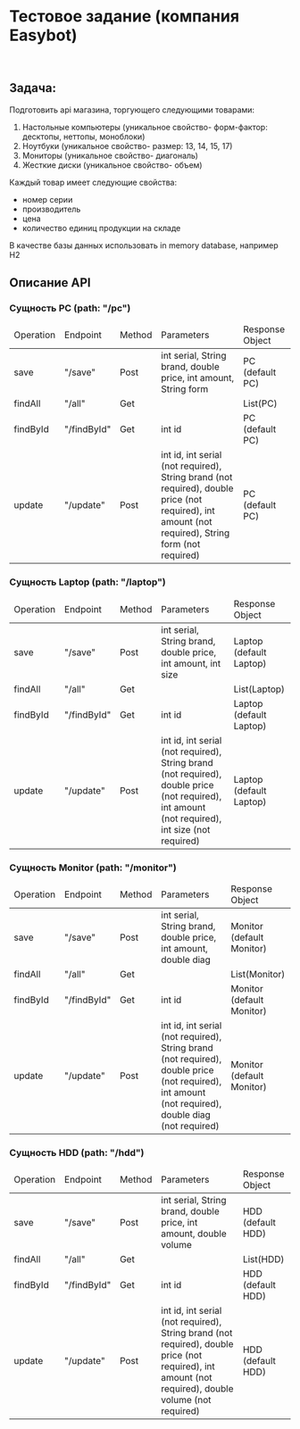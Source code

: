 <h1>
Тестовое задание (компания Easybot)
</h1>
</br>
<h2>
  Задача:
</h2>
<span>Подготовить api магазина, торгующего следующими товарами:</span>
<ol>
  <li>
    Настольные компьютеры (уникальное свойство- форм-фактор: десктопы, неттопы, моноблоки)
  </li>
  <li>
    Ноутбуки (уникальное свойство- размер: 13, 14, 15, 17)
  </li>
  <li>
    Мониторы (уникальное свойство- диагональ)
  </li>
  <li>
    Жесткие диски (уникальное свойство- объем)
  </li>
</ol>
<div>
  <span>Каждый товар имеет следующие свойства:</span>
  <ul>
    <li>
      номер серии
    </li>
    <li>
      производитель
    </li>
    <li>
      цена
    </li>
    <li>
      количество единиц продукции на складе
    </li>
  </ul>
</div>
<span>В качестве базы данных использовать in memory database, например H2</span>

</br>
<h2>Описание API</h2>
<h3>Сущность PC (path: "/pc")</h3>
<table>
  <thead>
    <td>Operation</td>
    <td>Endpoint</td>
    <td>Method</td>
    <td>Parameters</td>
    <td>Response Object</td>
  </thead>
  <tr>
    <td>save</td>
    <td>"/save"</td>
    <td>Post</td>
    <td>int serial, String brand, double price, int amount, String form</td>
    <td>PC (default PC)</td>
  </tr>
  <tr>
    <td>findAll</td>
    <td>"/all"</td>
    <td>Get</td>
    <td></td>
    <td>List(PC)</td>
  </tr>
  <tr>
    <td>findById</td>
    <td>"/findById"</td>
    <td>Get</td>
    <td>int id</td>
    <td>PC (default PC)</td>
  </tr>
  <tr>
    <td>update</td>
    <td>"/update"</td>
    <td>Post</td>
    <td>int id, int serial (not required), String brand (not required), double price (not required), int amount (not required), String form (not required)</td>
    <td>PC (default PC)</td>
  </tr>
</table>

<h3>Сущность Laptop (path: "/laptop")</h3>
<table>
  <thead>
    <td>Operation</td>
    <td>Endpoint</td>
    <td>Method</td>
    <td>Parameters</td>
    <td>Response Object</td>
  </thead>
  <tr>
    <td>save</td>
    <td>"/save"</td>
    <td>Post</td>
    <td>int serial, String brand, double price, int amount, int size</td>
    <td>Laptop (default Laptop)</td>
  </tr>
  <tr>
    <td>findAll</td>
    <td>"/all"</td>
    <td>Get</td>
    <td></td>
    <td>List(Laptop)</td>
  </tr>
  <tr>
    <td>findById</td>
    <td>"/findById"</td>
    <td>Get</td>
    <td>int id</td>
    <td>Laptop (default Laptop)</td>
  </tr>
  <tr>
    <td>update</td>
    <td>"/update"</td>
    <td>Post</td>
    <td>int id, int serial (not required), String brand (not required), double price (not required), int amount (not required), int size (not required)</td>
    <td>Laptop (default Laptop)</td>
  </tr>
</table>

<h3>Сущность Monitor (path: "/monitor")</h3>
<table>
  <thead>
    <td>Operation</td>
    <td>Endpoint</td>
    <td>Method</td>
    <td>Parameters</td>
    <td>Response Object</td>
  </thead>
  <tr>
    <td>save</td>
    <td>"/save"</td>
    <td>Post</td>
    <td>int serial, String brand, double price, int amount, double diag</td>
    <td>Monitor (default Monitor)</td>
  </tr>
  <tr>
    <td>findAll</td>
    <td>"/all"</td>
    <td>Get</td>
    <td></td>
    <td>List(Monitor)</td>
  </tr>
  <tr>
    <td>findById</td>
    <td>"/findById"</td>
    <td>Get</td>
    <td>int id</td>
    <td>Monitor (default Monitor)</td>
  </tr>
  <tr>
    <td>update</td>
    <td>"/update"</td>
    <td>Post</td>
    <td>int id, int serial (not required), String brand (not required), double price (not required), int amount (not required), double diag (not required)</td>
    <td>Monitor (default Monitor)</td>
  </tr>
</table>

<h3>Сущность HDD (path: "/hdd")</h3>
<table>
  <thead>
    <td>Operation</td>
    <td>Endpoint</td>
    <td>Method</td>
    <td>Parameters</td>
    <td>Response Object</td>
  </thead>
  <tr>
    <td>save</td>
    <td>"/save"</td>
    <td>Post</td>
    <td>int serial, String brand, double price, int amount, double volume</td>
    <td>HDD (default HDD)</td>
  </tr>
  <tr>
    <td>findAll</td>
    <td>"/all"</td>
    <td>Get</td>
    <td></td>
    <td>List(HDD)</td>
  </tr>
  <tr>
    <td>findById</td>
    <td>"/findById"</td>
    <td>Get</td>
    <td>int id</td>
    <td>HDD (default HDD)</td>
  </tr>
  <tr>
    <td>update</td>
    <td>"/update"</td>
    <td>Post</td>
    <td>int id, int serial (not required), String brand (not required), double price (not required), int amount (not required), double volume (not required)</td>
    <td>HDD (default HDD)</td>
  </tr>
</table>
